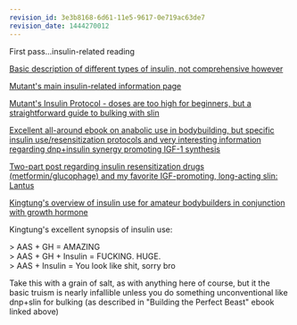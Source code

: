 ```yaml
---
revision_id: 3e3b8168-6d61-11e5-9617-0e719ac63de7
revision_date: 1444270012
---
```


First pass...insulin-related reading  
  
[Basic description of different types of insulin, not comprehensive however](http://www.ourdiabetes.com/insulin-therapy.htm)  
  
[Mutant's main insulin-related information page](http://www.everydayfitness.net/insulin.shtml)  
  
[Mutant's Insulin Protocol - doses are too high for beginners, but a straightforward guide to bulking with slin](http://www.everydayfitness.net/insulin-protocal-mutant.html)  
  
[Excellent all-around ebook on anabolic use in bodybuilding, but specific insulin use/resensitization protocols and very interesting information regarding dnp+insulin synergy promoting IGF-1 synthesis](http://tinyurl.com/leu4ndt)  
  
[Two-part post regarding insulin resensitization drugs (metformin/glucophage) and my favorite IGF-promoting, long-acting slin: Lantus](http://www.aussiegymjunkies.com/showpost.php?p=808078&amp;postcount=40)  
  
[Kingtung's overview of insulin use for amateur bodybuilders in conjunction with growth hormone](http://www.aussiegymjunkies.com/showthread.php?t=12344)  
  
Kingtung's excellent synopsis of insulin use:  
  
&gt; AAS + GH = AMAZING  
&gt; AAS + GH + Insulin = FUCKING. HUGE.  
&gt; AAS + Insulin = You look like shit, sorry bro  
  
Take this with a grain of salt, as with anything here of course, but it the basic truism is nearly infallible unless you do something unconventional like dnp+slin for bulking (as described in "Building the Perfect Beast" ebook linked above)